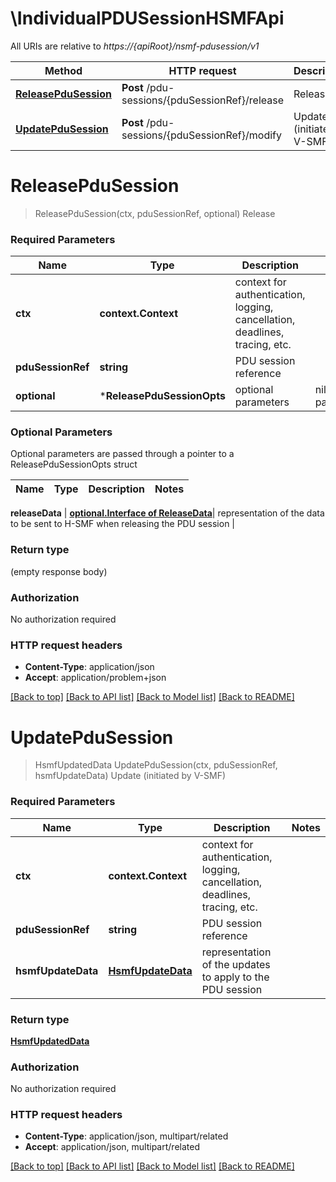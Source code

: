 # \IndividualPDUSessionHSMFApi

All URIs are relative to *https://{apiRoot}/nsmf-pdusession/v1*

Method | HTTP request | Description
------------- | ------------- | -------------
[**ReleasePduSession**](IndividualPDUSessionHSMFApi.md#ReleasePduSession) | **Post** /pdu-sessions/{pduSessionRef}/release | Release
[**UpdatePduSession**](IndividualPDUSessionHSMFApi.md#UpdatePduSession) | **Post** /pdu-sessions/{pduSessionRef}/modify | Update (initiated by V-SMF)


# **ReleasePduSession**
> ReleasePduSession(ctx, pduSessionRef, optional)
Release

### Required Parameters

Name | Type | Description  | Notes
------------- | ------------- | ------------- | -------------
 **ctx** | **context.Context** | context for authentication, logging, cancellation, deadlines, tracing, etc.
  **pduSessionRef** | **string**| PDU session reference | 
 **optional** | ***ReleasePduSessionOpts** | optional parameters | nil if no parameters

### Optional Parameters
Optional parameters are passed through a pointer to a ReleasePduSessionOpts struct

Name | Type | Description  | Notes
------------- | ------------- | ------------- | -------------

 **releaseData** | [**optional.Interface of ReleaseData**](ReleaseData.md)| representation of the data to be sent to H-SMF when releasing the PDU session | 

### Return type

 (empty response body)

### Authorization

No authorization required

### HTTP request headers

 - **Content-Type**: application/json
 - **Accept**: application/problem+json

[[Back to top]](#) [[Back to API list]](../README.md#documentation-for-api-endpoints) [[Back to Model list]](../README.md#documentation-for-models) [[Back to README]](../README.md)

# **UpdatePduSession**
> HsmfUpdatedData UpdatePduSession(ctx, pduSessionRef, hsmfUpdateData)
Update (initiated by V-SMF)

### Required Parameters

Name | Type | Description  | Notes
------------- | ------------- | ------------- | -------------
 **ctx** | **context.Context** | context for authentication, logging, cancellation, deadlines, tracing, etc.
  **pduSessionRef** | **string**| PDU session reference | 
  **hsmfUpdateData** | [**HsmfUpdateData**](HsmfUpdateData.md)| representation of the updates to apply to the PDU session | 

### Return type

[**HsmfUpdatedData**](HsmfUpdatedData.md)

### Authorization

No authorization required

### HTTP request headers

 - **Content-Type**: application/json, multipart/related
 - **Accept**: application/json, multipart/related

[[Back to top]](#) [[Back to API list]](../README.md#documentation-for-api-endpoints) [[Back to Model list]](../README.md#documentation-for-models) [[Back to README]](../README.md)

